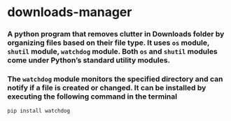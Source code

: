 # downloads-manager
### A python program that removes clutter in Downloads folder by organizing files based on their file type. It uses `os` module, `shutil` module, `watchdog` module. Both `os` and `shutil` modules come under Python’s standard utility modules.
### The `watchdog` module monitors the specified directory and can notify if a file is created or changed. It can be installed by executing the following command in the terminal
`pip install watchdog`
